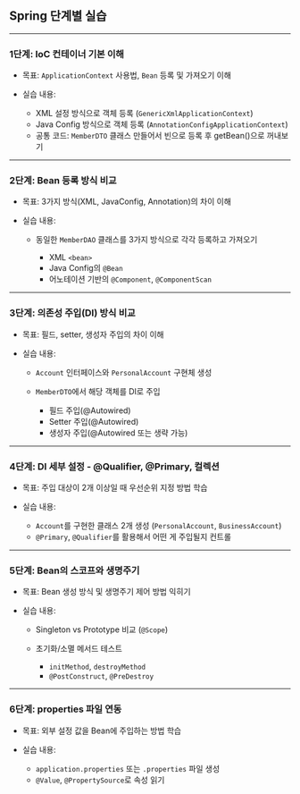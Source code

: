 
## Spring 단계별 실습

---

### 1단계: IoC 컨테이너 기본 이해

* 목표: `ApplicationContext` 사용법, `Bean` 등록 및 가져오기 이해
* 실습 내용:

    * XML 설정 방식으로 객체 등록 (`GenericXmlApplicationContext`)
    * Java Config 방식으로 객체 등록 (`AnnotationConfigApplicationContext`)
    * 공통 코드: `MemberDTO` 클래스 만들어서 빈으로 등록 후 getBean()으로 꺼내보기

---

### 2단계: Bean 등록 방식 비교

* 목표: 3가지 방식(XML, JavaConfig, Annotation)의 차이 이해
* 실습 내용:

    * 동일한 `MemberDAO` 클래스를 3가지 방식으로 각각 등록하고 가져오기

        * XML `<bean>`
        * Java Config의 `@Bean`
        * 어노테이션 기반의 `@Component`, `@ComponentScan`

---

### 3단계: 의존성 주입(DI) 방식 비교

* 목표: 필드, setter, 생성자 주입의 차이 이해
* 실습 내용:

    * `Account` 인터페이스와 `PersonalAccount` 구현체 생성
    * `MemberDTO`에서 해당 객체를 DI로 주입

        * 필드 주입(@Autowired)
        * Setter 주입(@Autowired)
        * 생성자 주입(@Autowired 또는 생략 가능)

---

### 4단계: DI 세부 설정 - @Qualifier, @Primary, 컬렉션

* 목표: 주입 대상이 2개 이상일 때 우선순위 지정 방법 학습
* 실습 내용:

    * `Account`를 구현한 클래스 2개 생성 (`PersonalAccount`, `BusinessAccount`)
    * `@Primary`, `@Qualifier`를 활용해서 어떤 게 주입될지 컨트롤

---

### 5단계: Bean의 스코프와 생명주기

* 목표: Bean 생성 방식 및 생명주기 제어 방법 익히기
* 실습 내용:

    * Singleton vs Prototype 비교 (`@Scope`)
    * 초기화/소멸 메서드 테스트

        * `initMethod`, `destroyMethod`
        * `@PostConstruct`, `@PreDestroy`

---

### 6단계: properties 파일 연동

* 목표: 외부 설정 값을 Bean에 주입하는 방법 학습
* 실습 내용:

    * `application.properties` 또는 `.properties` 파일 생성
    * `@Value`, `@PropertySource`로 속성 읽기
